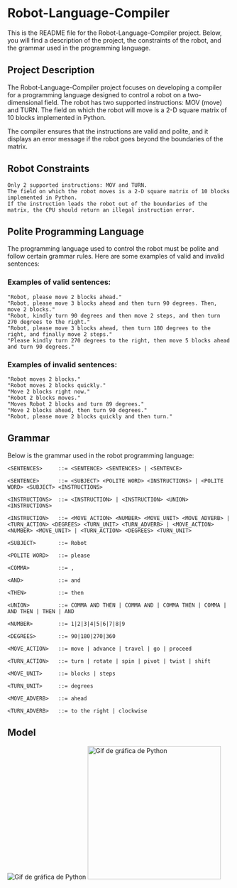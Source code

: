 # Robot-Language-Compiler

This is the README file for the Robot-Language-Compiler project. Below, you will find a description of the project, the constraints of the robot, and the grammar used in the programming language.

## Project Description

The Robot-Language-Compiler project focuses on developing a compiler for a programming language designed to control a robot on a two-dimensional field. The robot has two supported instructions: MOV (move) and TURN. The field on which the robot will move is a 2-D square matrix of 10 blocks implemented in Python.

The compiler ensures that the instructions are valid and polite, and it displays an error message if the robot goes beyond the boundaries of the matrix.

## Robot Constraints

    Only 2 supported instructions: MOV and TURN.
    The field on which the robot moves is a 2-D square matrix of 10 blocks implemented in Python.
    If the instruction leads the robot out of the boundaries of the matrix, the CPU should return an illegal instruction error.

## Polite Programming Language

The programming language used to control the robot must be polite and follow certain grammar rules. Here are some examples of valid and invalid sentences:
### Examples of valid sentences:

    "Robot, please move 2 blocks ahead."
    "Robot, please move 3 blocks ahead and then turn 90 degrees. Then, move 2 blocks."
    "Robot, kindly turn 90 degrees and then move 2 steps, and then turn 270 degrees to the right."
    "Robot, please move 3 blocks ahead, then turn 180 degrees to the right, and finally move 2 steps."
    "Please kindly turn 270 degrees to the right, then move 5 blocks ahead and turn 90 degrees."

### Examples of invalid sentences:

    "Robot moves 2 blocks."
    "Robot moves 2 blocks quickly."
    "Move 2 blocks right now."
    "Robot 2 blocks moves."
    "Moves Robot 2 blocks and turn 89 degrees."
    "Move 2 blocks ahead, then turn 90 degrees."
    "Robot, please move 2 blocks quickly and then turn."

## Grammar

Below is the grammar used in the robot programming language:

```<SENTENCES>     ::= <SENTENCE> <SENTENCES> | <SENTENCE>```

```<SENTENCE>      ::= <SUBJECT> <POLITE WORD> <INSTRUCTIONS> | <POLITE WORD> <SUBJECT> <INSTRUCTIONS>```

```<INSTRUCTIONS>  ::= <INSTRUCTION> | <INSTRUCTION> <UNION> <INSTRUCTIONS>```

```<INSTRUCTION>   ::= <MOVE_ACTION> <NUMBER> <MOVE_UNIT> <MOVE_ADVERB> | <TURN_ACTION> <DEGREES> <TURN_UNIT> <TURN_ADVERB> | <MOVE_ACTION> <NUMBER> <MOVE_UNIT> | <TURN_ACTION> <DEGREES> <TURN_UNIT>```

```<SUBJECT>       ::= Robot```

```<POLITE WORD>   ::= please```

```<COMMA>         ::= ,```

```<AND>           ::= and```

```<THEN>          ::= then```

```<UNION>         ::= COMMA AND THEN | COMMA AND | COMMA THEN | COMMA | AND THEN | THEN | AND```

```<NUMBER>        ::= 1|2|3|4|5|6|7|8|9```

```<DEGREES>       ::= 90|180|270|360```

```<MOVE_ACTION>   ::= move | advance | travel | go | proceed```

```<TURN_ACTION>   ::= turn | rotate | spin | pivot | twist | shift```

```<MOVE_UNIT>     ::= blocks | steps```

```<TURN_UNIT>     ::= degrees```

```<MOVE_ADVERB>   ::= ahead```

```<TURN_ADVERB>   ::= to the right | clockwise```

## Model
![Gif de gráfica de Python](graph.gif)
<img src="graph.gif" alt="Gif de gráfica de Python" width="300">

